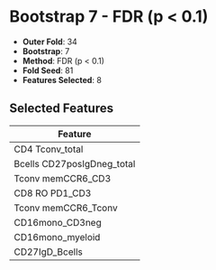 # Bootstrap 7 - FDR (p < 0.1)

- **Outer Fold**: 34
- **Bootstrap**: 7
- **Method**: FDR (p < 0.1)
- **Fold Seed**: 81
- **Features Selected**: 8

## Selected Features

| Feature |
|---------|
| CD4 Tconv_total |
| Bcells CD27posIgDneg_total |
| Tconv memCCR6_CD3 |
| CD8 RO PD1_CD3 |
| Tconv memCCR6_Tconv |
| CD16mono_CD3neg |
| CD16mono_myeloid |
| CD27IgD_Bcells |
